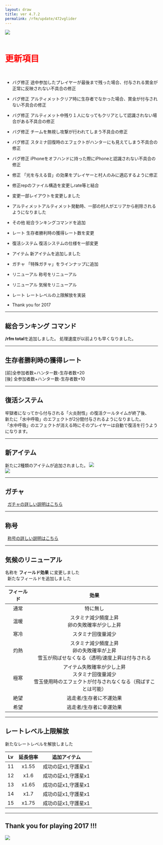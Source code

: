 ```yaml
---
layout: draw
title: ver 4.7.2
permalink: /rfm/update/472vglider
---
```

<a><img src="http://web.njj12.net/public/images/rev2018.jpg"></a><br>
<br>
<h1 id="1"><font color="red">更新項目</font></h1><br>

+ <span class="red-badge">バグ修正</span> 途中参加したプレイヤーが最後まで残った場合、付与される賞金が正常に反映されない不具合の修正

+ <span class="red-badge">バグ修正</span> アルティメットクリア時に生存者でなかった場合、賞金が付与されない不具合の修正

+ <span class="red-badge">バグ修正</span> アルティメット中残り１人になってもクリアとして認識されない場合がある不具合の修正

+ <span class="red-badge">バグ修正</span> チームを無視し攻撃が行われてしまう不具合の修正

+ <span class="red-badge">バグ修正</span> スタミナ回復時のエフェクトがハンターにも見えてしまう不具合の修正

+ <span class="red-badge">バグ修正</span> iPhoneをオフハンドに持った際にiPhoneと認識されない不具合の修正

+ <span class="red-badge">修正</span> 「光を与える音」の効果をプレイヤーと村人のみに適応するように修正

+ <span class="red-badge">修正</span>repのファイル構造を変更しrate等と結合

+ <span class="red-badge">変更</span>一部レイアウトを変更しました

+ <span class="red-badge">アルティメット</span>アルティメット発動時、一部の村人がエリアから削除されるようになりました

+ <span class="blue-badge">その他</span> 総合ランキングコマンドを追加

+ <span class="blue-badge">レート</span> 生存者勝利時の獲得レート数を変更

+ <span class="blue-badge">復活システム</span> 復活システムの仕様を一部変更

+ <span class="blue-badge">アイテム</span> 新アイテムを追加しました

+ <span class="blue-badge">ガチャ</span> 「特殊ガチャ」をラインナップに追加

+ <span class="green-badge">リニューアル</span> 称号をリニューアル

+ <span class="green-badge">リニューアル</span> 気候をリニューアル

+ <span class="green-badge">レート</span> レートレベルの上限解放を実装

+ <span class="green-badge">Thank you for 2017</span> 


---------------------  
## 総合ランキング コマンド

**/rfm total**を追加しました。
処理速度が以前よりも早くなりました。

---------------------  
## 生存者勝利時の獲得レート  
[前]全参加者数+ハンター数-生存者数+20<br>
[後] 全参加者数+ハンター数-生存者数+10<br>

---------------------  
## 復活システム  
牢獄者になってから付与される「火炎耐性」の復活クールタイムが終了後、<br>
新たに「水中呼吸」のエフェクトが2分間付与されるようになりました。<br>
「水中呼吸」のエフェクトが消える時にそのプレイヤーは自動で復活を行うようになります。<br>

---------------------  
## 新アイテム  

新たに2種類のアイテムが追加されました。
<a><img src="http://web.njj12.net/public/images/amozon.png"></a><br>
<a><img src="http://web.njj12.net/public/images/itones.png"></a><br>

----------------------
## ガチャ
  
[ガチャの詳しい説明はこちら](http://web.njj12.net/rfm/gacha)<br/>

----------------------
## 称号
  
[称号の詳しい説明はこちら](http://web.njj12.net/rfm/prefix)<br/>
  

----------------------
## 気候のリニューアル

名称を **フィールド効果** に変更しました<br>  
新たなフィールドを追加しました<br>

| フィールド | 効果 |
| :-----------: |:-------------:|
| 通常 | 特に無し |
| 温暖 | スタミナ減少頻度上昇<br>卵の失敗確率が少し上昇 |
| 寒冷 | スタミナ回復量減少 |  
| 灼熱 | スタミナ減少頻度上昇<br>卵の失敗確率が上昇<br>雪玉が飛ばせなくなる（透明/速度上昇は付与される |
| 極寒 | アイテム失敗確率が少し上昇<br>スタミナ回復量減少<br>雪玉使用時のエフェクトが付与されなくなる（飛ばすことは可能） |
| 絶望 | 逃走者/生存者に不運効果 |
| 希望 | 逃走者/生存者に幸運効果 |
  
----------------------------------------
## レートレベル上限解放

新たなレートレベルを解放しました  

|Lv|延長倍率|追加アイテム|
| :-----------: |:-------------:| :-----:|
|11| x1.55|成功の証x1,守護星x1|
|12| x1.6|成功の証x1,守護星x1|
|13| x1.65|成功の証x1,守護星x1|
|14| x1.7|成功の証x1,守護星x1|
|15| x1.75|成功の証x1,守護星x1|

---------------------------------------------------
## Thank you for playing 2017 !!!

<a><img src="http://web.njj12.net/public/images/2017ThankYou.png"></a><br>
  
